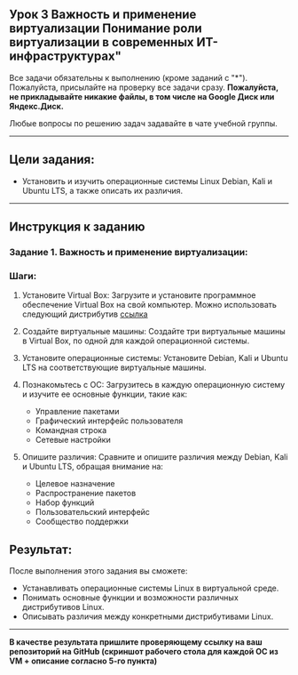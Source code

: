 ## Урок 3 Важность и применение виртуализации Понимание роли виртуализации в современных ИТ-инфраструктурах"

Все задачи обязательны к выполнению (кроме заданий с "\*"). Пожалуйста, присылайте на проверку все задачи сразу.
**Пожалуйста, не прикладывайте никакие файлы, в том числе на Google Диск или Яндекс.Диск.**

Любые вопросы по решению задач задавайте в чате учебной группы.

---

## Цели задания:

- Установить и изучить операционные системы Linux Debian, Kali и Ubuntu LTS, а также описать их различия.

---

## Инструкция к заданию

### Задание 1. Важность и применение виртуализации:

### Шаги:

1. Установите Virtual Box: Загрузите и установите программное обеспечение Virtual Box на свой компьютер. Можно использовать следующий дистрибутив [ссылка](https://drive.google.com/file/d/1sQW3GVrJINFpNBXz1dl899nFa3TQeSFO/view?usp=sharing)
2. Создайте виртуальные машины: Создайте три виртуальные машины в Virtual Box, по одной для каждой операционной системы.
3. Установите операционные системы: Установите Debian, Kali и Ubuntu LTS на соответствующие виртуальные машины.
4. Познакомьтесь с ОС: Загрузитесь в каждую операционную систему и изучите ее основные функции, такие как:

   - Управление пакетами
   - Графический интерфейс пользователя
   - Командная строка
   - Сетевые настройки

5. Опишите различия: Сравните и опишите различия между Debian, Kali и Ubuntu LTS, обращая внимание на:

   - Целевое назначение
   - Распространение пакетов
   - Набор функций
   - Пользовательский интерфейс
   - Сообщество поддержки

## Результат:

После выполнения этого задания вы сможете:

- Устанавливать операционные системы Linux в виртуальной среде.
- Понимать основные функции и возможности различных дистрибутивов Linux.
- Описывать различия между конкретными дистрибутивами Linux.

---

**В качестве результата пришлите проверяющему ссылку на ваш репозиторий на GitHub (скриншот рабочего стола для каждой ОС из VM + описание согласно 5-го пункта)**
